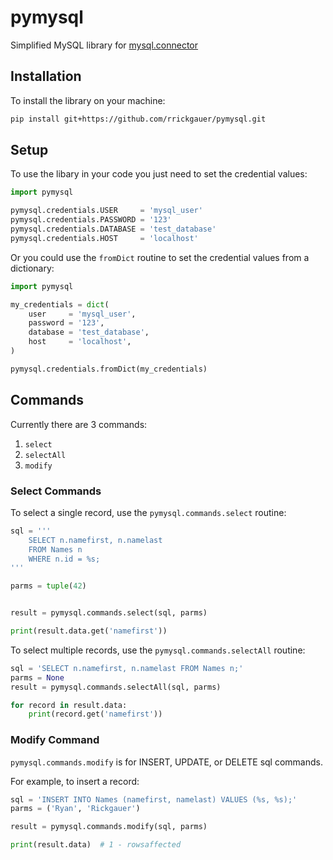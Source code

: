 # pymysql

Simplified MySQL library for [mysql.connector](https://dev.mysql.com/doc/connector-python/en/)


## Installation

To install the library on your machine:

```bash
pip install git+https://github.com/rrickgauer/pymysql.git
```


## Setup

To use the libary in your code you just need to set the credential values:

```py
import pymysql

pymysql.credentials.USER     = 'mysql_user'
pymysql.credentials.PASSWORD = '123'
pymysql.credentials.DATABASE = 'test_database'
pymysql.credentials.HOST     = 'localhost'
```

Or you could use the `fromDict` routine to set the credential values from a dictionary:


```py
import pymysql

my_credentials = dict(
    user     = 'mysql_user',
    password = '123',
    database = 'test_database',
    host     = 'localhost',
)

pymysql.credentials.fromDict(my_credentials)
```


## Commands


Currently there are 3 commands:
  1. `select`
  1. `selectAll`
  1. `modify`


### Select Commands


To select a single record, use the `pymysql.commands.select` routine:

```py
sql = '''
    SELECT n.namefirst, n.namelast 
    FROM Names n  
    WHERE n.id = %s;
'''

parms = tuple(42)


result = pymysql.commands.select(sql, parms)

print(result.data.get('namefirst'))
```

To select multiple records, use the `pymysql.commands.selectAll` routine:

```py
sql = 'SELECT n.namefirst, n.namelast FROM Names n;'
parms = None
result = pymysql.commands.selectAll(sql, parms)

for record in result.data:
    print(record.get('namefirst'))
```

### Modify Command

`pymysql.commands.modify` is for INSERT, UPDATE, or DELETE sql commands.


For example, to insert a record:


```py
sql = 'INSERT INTO Names (namefirst, namelast) VALUES (%s, %s);'
parms = ('Ryan', 'Rickgauer')

result = pymysql.commands.modify(sql, parms)

print(result.data)  # 1 - rowsaffected
```
